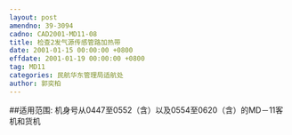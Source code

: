 ```yaml
---
layout: post
amendno: 39-3094
cadno: CAD2001-MD11-08
title: 检查2发气源传感管路加热带
date: 2001-01-15 00:00:00 +0800
effdate: 2001-01-19 00:00:00 +0800
tag: MD11
categories: 民航华东管理局适航处
author: 郭奕柏
---
```


##适用范围:
机身号从0447至0552（含）以及0554至0620（含）的MD－11客机和货机

